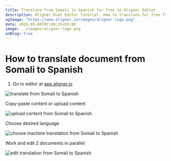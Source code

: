 ```yaml
---
title: Translate from Somali to Spanish for free in Aligner Editor
description: Aligner Dual Editor Tutorial. How to translate for free from Somali to Spanish. Aligner is multilingual document management platform. 
ogImage: "https://www.aligner.io/images/aligner-logo.png"
date: 2020-05-06T07:09:21+03:00
image: ../images/aligner-logo.png
onBlog: true
---
```


# How to translate document from Somali to Spanish

1. Go to editor at [app.aligner.io](https://app.aligner.io "Aligner App web page")

![translate from Somali to Spanish](../aligner-blank-editor.png "translate from Somali to Spanish")

Copy-paste content or upload content

![upload content from Somali to Spanish](../aligner-uploaded-document.png "upload content from Somali to Spanish")

Choose desired language

![choose machine translation from Somali to Spanish](../aligner-language-dropdown.png "choose machine translation from Somali to Spanish")

Work and edit 2 documents in parallel

![edit translation from Somali to Spanish](../aligner-double-sitded-editor.png "edit translation from Somali to Spanish")


